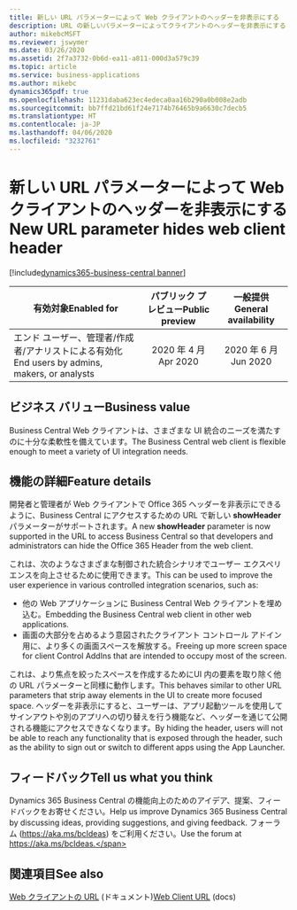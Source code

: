 ```yaml
---
title: 新しい URL パラメーターによって Web クライアントのヘッダーを非表示にする
description: URL の新しいパラメーターによってクライアントのヘッダーを非表示にする
author: mikebcMSFT
ms.reviewer: jswymer
ms.date: 03/26/2020
ms.assetid: 2f7a3732-0b6d-ea11-a811-000d3a579c39
ms.topic: article
ms.service: business-applications
ms.author: mikebc
dynamics365pdf: true
ms.openlocfilehash: 11231daba623ec4edeca0aa16b290a0b008e2adb
ms.sourcegitcommit: bb7ffd21bd61f24e7174b76465b9a6630c7decb5
ms.translationtype: HT
ms.contentlocale: ja-JP
ms.lasthandoff: 04/06/2020
ms.locfileid: "3232761"
---
```

# <a name="new-url-parameter-hides-web-client-header"></a><span data-ttu-id="d720b-103">新しい URL パラメーターによって Web クライアントのヘッダーを非表示にする</span><span class="sxs-lookup"><span data-stu-id="d720b-103">New URL parameter hides web client header</span></span>
[!include[dynamics365-business-central banner](../includes/dynamics365-business-central.md)]

| <span data-ttu-id="d720b-104">有効対象</span><span class="sxs-lookup"><span data-stu-id="d720b-104">Enabled for</span></span>    |  <span data-ttu-id="d720b-105">パブリック プレビュー</span><span class="sxs-lookup"><span data-stu-id="d720b-105">Public preview</span></span> | <span data-ttu-id="d720b-106">一般提供</span><span class="sxs-lookup"><span data-stu-id="d720b-106">General availability</span></span> | 
| ---------- | :----------: |:----------: |
|<span data-ttu-id="d720b-107">エンド ユーザー、管理者/作成者/アナリストによる有効化</span><span class="sxs-lookup"><span data-stu-id="d720b-107">End users by admins, makers, or analysts</span></span>|<span data-ttu-id="d720b-108">2020 年 4 月</span><span class="sxs-lookup"><span data-stu-id="d720b-108">Apr 2020</span></span>| <span data-ttu-id="d720b-109">2020 年 6 月</span><span class="sxs-lookup"><span data-stu-id="d720b-109">Jun 2020</span></span>|


## <a name="business-value"></a><span data-ttu-id="d720b-110">ビジネス バリュー</span><span class="sxs-lookup"><span data-stu-id="d720b-110">Business value</span></span>
<!-- bv start -->
<span data-ttu-id="d720b-111">Business Central Web クライアントは、さまざまな UI 統合のニーズを満たすのに十分な柔軟性を備えています。</span><span class="sxs-lookup"><span data-stu-id="d720b-111">The Business Central web client is flexible enough to meet a variety of UI integration needs.</span></span>
<!-- bv end -->



## <a name="feature-details"></a><span data-ttu-id="d720b-112">機能の詳細</span><span class="sxs-lookup"><span data-stu-id="d720b-112">Feature details</span></span>
<!--feature detail start -->
<span data-ttu-id="d720b-113">開発者と管理者が Web クライアントで Office 365 ヘッダーを非表示にできるように、Business Central にアクセスするための URL で新しい **showHeader** パラメーターがサポートされます。</span><span class="sxs-lookup"><span data-stu-id="d720b-113">A new **showHeader** parameter is now supported in the URL to access Business Central so that developers and administrators can hide the Office 365 Header from the web client.</span></span>

<span data-ttu-id="d720b-114">これは、次のようなさまざまな制御された統合シナリオでユーザー エクスペリエンスを向上させるために使用できます。</span><span class="sxs-lookup"><span data-stu-id="d720b-114">This can be used to improve the user experience in various controlled integration scenarios, such as:</span></span>

- <span data-ttu-id="d720b-115">他の Web アプリケーションに Business Central Web クライアントを埋め込む。</span><span class="sxs-lookup"><span data-stu-id="d720b-115">Embedding the Business Central web client in other web applications.</span></span>
- <span data-ttu-id="d720b-116">画面の大部分を占めるよう意図されたクライアント コントロール アドイン用に、より多くの画面スペースを解放する。</span><span class="sxs-lookup"><span data-stu-id="d720b-116">Freeing up more screen space for client Control AddIns that are intended to occupy most of the screen.</span></span>

<span data-ttu-id="d720b-117">これは、より焦点を絞ったスペースを作成するためにUI 内の要素を取り除く他の URL パラメーターと同様に動作します。</span><span class="sxs-lookup"><span data-stu-id="d720b-117">This behaves similar to other URL parameters that strip away elements in the UI to create more focused space.</span></span> <span data-ttu-id="d720b-118">ヘッダーを非表示にすると、ユーザーは、アプリ起動ツールを使用してサインアウトや別のアプリへの切り替えを行う機能など、ヘッダーを通じて公開される機能にアクセスできなくなります。</span><span class="sxs-lookup"><span data-stu-id="d720b-118">By hiding the header, users will not be able to reach any functionality that is exposed through the header, such as the ability to sign out or switch to different apps using the App Launcher.</span></span>
<!--feature detail end -->






## <a name="tell-us-what-you-think"></a><span data-ttu-id="d720b-119">フィードバック</span><span class="sxs-lookup"><span data-stu-id="d720b-119">Tell us what you think</span></span>
<span data-ttu-id="d720b-120">Dynamics 365 Business Central の機能向上のためのアイデア、提案、フィードバックをお寄せください。</span><span class="sxs-lookup"><span data-stu-id="d720b-120">Help us improve Dynamics 365 Business Central by discussing ideas, providing suggestions, and giving feedback.</span></span> <span data-ttu-id="d720b-121">フォーラム (https://aka.ms/bcIdeas) をご利用ください。</span><span class="sxs-lookup"><span data-stu-id="d720b-121">Use the forum at https://aka.ms/bcIdeas.</span></span>




## <a name="see-also"></a><span data-ttu-id="d720b-122">関連項目</span><span class="sxs-lookup"><span data-stu-id="d720b-122">See also</span></span>


<!--docs start-->
<span data-ttu-id="d720b-123">[Web クライアントの URL](https://docs.microsoft.com/dynamics365/business-central/dev-itpro/developer/devenv-web-client-urls) (ドキュメント)</span><span class="sxs-lookup"><span data-stu-id="d720b-123">[Web Client URL](https://docs.microsoft.com/dynamics365/business-central/dev-itpro/developer/devenv-web-client-urls) (docs)</span></span>
<!--docs end-->

